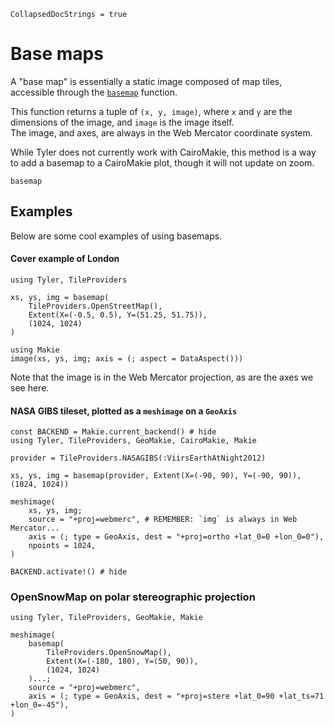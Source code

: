```@meta
CollapsedDocStrings = true
```

# Base maps

A "base map" is essentially a static image composed of map tiles, accessible through the [`basemap`](@ref) function.  

This function returns a tuple of `(x, y, image)`, where `x` and `y` are the dimensions of the image, and `image` is the image itself.  
The image, and axes, are always in the Web Mercator coordinate system.

While Tyler does not currently work with CairoMakie, this method is a way to add a basemap to a CairoMakie plot, though it will not update on zoom.

```@docs; canonical=false
basemap
```

## Examples


Below are some cool examples of using basemaps.

#### Cover example of London

````@example coverlondon
using Tyler, TileProviders

xs, ys, img = basemap(
    TileProviders.OpenStreetMap(),
    Extent(X=(-0.5, 0.5), Y=(51.25, 51.75)),
    (1024, 1024)
)
````

````@example coverlondon
using Makie
image(xs, ys, img; axis = (; aspect = DataAspect()))
````

Note that the image is in the Web Mercator projection, as are the axes we see here.

#### NASA GIBS tileset, plotted as a `meshimage` on a `GeoAxis`

````@example nasagibs
const BACKEND = Makie.current_backend() # hide
using Tyler, TileProviders, GeoMakie, CairoMakie, Makie

provider = TileProviders.NASAGIBS(:ViirsEarthAtNight2012)

xs, ys, img = basemap(provider, Extent(X=(-90, 90), Y=(-90, 90)), (1024, 1024))
````

````@example nasagibs
meshimage(
    xs, ys, img; 
    source = "+proj=webmerc", # REMEMBER: `img` is always in Web Mercator...
    axis = (; type = GeoAxis, dest = "+proj=ortho +lat_0=0 +lon_0=0"),
    npoints = 1024,
)
````

````@example nasagibs
BACKEND.activate!() # hide
````


### OpenSnowMap on polar stereographic projection

````@example opensnowmap
using Tyler, TileProviders, GeoMakie, Makie

meshimage(
    basemap(
        TileProviders.OpenSnowMap(),
        Extent(X=(-180, 180), Y=(50, 90)),
        (1024, 1024)
    )...;
    source = "+proj=webmerc",
    axis = (; type = GeoAxis, dest = "+proj=stere +lat_0=90 +lat_ts=71 +lon_0=-45"),
)
````
